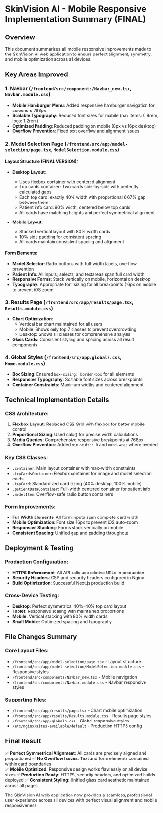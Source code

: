 # SkinVision AI - Mobile Responsive Implementation Summary (FINAL)

## Overview
This document summarizes all mobile responsive improvements made to the SkinVision AI web application to ensure perfect alignment, symmetry, and mobile optimization across all devices.

## Key Areas Improved

### 1. Navbar (`/frontend/src/components/Navbar_new.tsx`, `Navbar.module.css`)
- **Mobile Hamburger Menu**: Added responsive hamburger navigation for screens ≤ 768px
- **Scalable Typography**: Reduced font sizes for mobile (nav items: 0.9rem, logo: 1.2rem)
- **Optimized Padding**: Reduced padding on mobile (8px vs 16px desktop)
- **Overflow Prevention**: Fixed text overflow and alignment issues

### 2. Model Selection Page (`/frontend/src/app/model-selection/page.tsx`, `ModelSelection.module.css`)

#### Layout Structure (FINAL VERSION):
- **Desktop Layout**:
  - Uses flexbox container with centered alignment
  - Top cards container: Two cards side-by-side with perfectly calculated gaps
  - Each top card: exactly 40% width with proportional 6.67% gap between them
  - Patient info card: 90% width, centered below top cards
  - All cards have matching heights and perfect symmetrical alignment

- **Mobile Layout**: 
  - Stacked vertical layout with 80% width cards
  - 10% side padding for consistent spacing
  - All cards maintain consistent spacing and alignment

#### Form Elements:
- **Model Selector**: Radio buttons with full-width labels, overflow prevention
- **Patient Info**: All inputs, selects, and textareas span full card width
- **Responsive Forms**: Stack vertically on mobile, horizontal on desktop
- **Typography**: Appropriate font sizing for all breakpoints (16px on mobile to prevent iOS zoom)

### 3. Results Page (`/frontend/src/app/results/page.tsx`, `Results.module.css`)
- **Chart Optimization**: 
  - Vertical bar chart maintained for all users
  - Mobile: Shows only top 7 classes to prevent overcrowding
  - Desktop: Shows all classes for comprehensive analysis
- **Glass Cards**: Consistent styling and spacing across all result components

### 4. Global Styles (`/frontend/src/app/globals.css`, `Home.module.css`)
- **Box Sizing**: Ensured `box-sizing: border-box` for all elements
- **Responsive Typography**: Scalable font sizes across breakpoints
- **Container Constraints**: Maximum widths and centered alignment

## Technical Implementation Details

### CSS Architecture:
1. **Flexbox Layout**: Replaced CSS Grid with flexbox for better mobile control
2. **Proportional Sizing**: Used calc() for precise width calculations
3. **Media Queries**: Comprehensive responsive breakpoints at 768px
4. **Overflow Prevention**: Added `min-width: 0` and `word-wrap` where needed

### Key CSS Classes:
- `.container`: Main layout container with max-width constraints
- `.topCardsContainer`: Flexbox container for image and model selection cards
- `.topCard`: Standardized card sizing (40% desktop, 100% mobile)
- `.patientDataContainer`: Full-width centered container for patient info
- `.modelItem`: Overflow-safe radio button containers

### Form Improvements:
- **Full Width Elements**: All form inputs span complete card width
- **Mobile Optimization**: Font size 16px to prevent iOS auto-zoom
- **Responsive Stacking**: Forms stack vertically on mobile
- **Consistent Spacing**: Unified gap and padding throughout

## Deployment & Testing

### Production Configuration:
- **HTTPS Enforcement**: All API calls use relative URLs in production
- **Security Headers**: CSP and security headers configured in Nginx
- **Build Optimization**: Successful Next.js production build

### Cross-Device Testing:
- **Desktop**: Perfect symmetrical 40%-40% top card layout
- **Tablet**: Responsive scaling with maintained proportions  
- **Mobile**: Vertical stacking with 80% width cards
- **Small Mobile**: Optimized spacing and typography

## File Changes Summary

### Core Layout Files:
- `/frontend/src/app/model-selection/page.tsx` - Layout structure
- `/frontend/src/app/model-selection/ModelSelection.module.css` - Responsive styles
- `/frontend/src/components/Navbar_new.tsx` - Mobile navigation
- `/frontend/src/components/Navbar.module.css` - Navbar responsive styles

### Supporting Files:
- `/frontend/src/app/results/page.tsx` - Chart mobile optimization
- `/frontend/src/app/results/Results.module.css` - Results page styles
- `/frontend/src/app/globals.css` - Global responsive styles
- `/etc/nginx/sites-available/default` - Production HTTPS config

## Final Result
✅ **Perfect Symmetrical Alignment**: All cards are precisely aligned and proportioned
✅ **No Overflow Issues**: Text and form elements contained within card boundaries  
✅ **Mobile Optimized**: Responsive design works flawlessly on all device sizes
✅ **Production Ready**: HTTPS, security headers, and optimized builds deployed
✅ **Consistent Styling**: Unified glass card aesthetic maintained across all pages

The SkinVision AI web application now provides a seamless, professional user experience across all devices with perfect visual alignment and mobile responsiveness.

